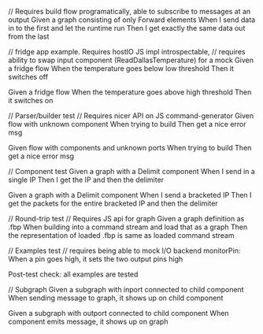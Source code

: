 
// Requires build flow programatically, able to subscribe to messages at an output
Given a graph consisting of only Forward elements
When I send data in to the first
and let the runtime run
Then I get exactly the same data out from the last

// fridge app example. Requires hostIO JS impl introspectable,
// requires ability to swap input component (ReadDallasTemperature) for a mock
Given a fridge flow
When the temperature goes below low threshold
Then it switches off

Given a fridge flow
When the temperature goes above high threshold
Then it switches on

// Parser/builder test
// Requires nicer API on JS command-generator
Given flow with unknown component
When trying to build
Then get a nice error msg

Given flow with components and unknown ports
When trying to build
Then get a nice error msg

// Component test
Given a graph with a Delimit component
When I send in a single IP
Then I get the IP
and then the delimiter

Given a graph with a Delimit component
When I send a bracketed IP
Then I get the packets for the entire bracketed IP
and then the delimiter

// Round-trip test
// Requires JS api for graph
Given a graph definition as .fbp
When building into a command stream
and load that as a graph
Then the representation of loaded .fbp is same as loaded command stream


// Examples test
// requires being able to mock I/O backend
monitorPin: When a pin goes high, it sets the two output pins high

Post-test check: all examples are tested


// Subgraph
Given a subgraph with inport connected to child component
When sending message to graph, it shows up on child component

Given a subgraph with outport connected to child component
When component emits message, it shows up on graph
